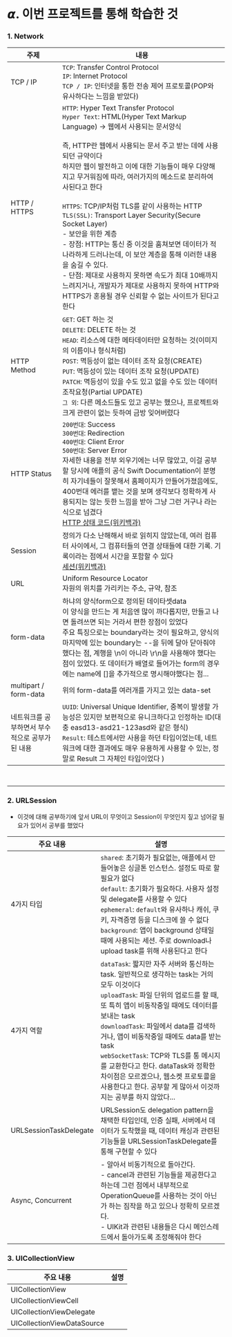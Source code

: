 # 𝞪. 이번 프로젝트를 통해 학습한 것


### 1. Network
| 주제 | 내용 |
| --- | --- |
| TCP / IP | `TCP`: Transfer Control Protocol <br> `IP`: Internet Protocol <br> `TCP / IP`: 인터넷을 통한 전송 제어 프로토콜(POP와 유사하다는 느낌을 받았다)|
| HTTP / HTTPS | `HTTP`: Hyper Text Transfer Protocol <br> `Hyper Text`: HTML(Hyper Text Markup Language) -> 웹에서 사용되는 문서양식 <br><br> 즉, HTTP란 웹에서 사용되는 문서 주고 받는 데에 사용되던 규약이다 <br> 하지만 웹이 발전하고 이에 대한 기능들이 매우 다양해지고 무거워짐에 따라, 여러가지의 메소드로 분리하여 사된다고 한다 <br><br> `HTTPS`: TCP/IP처럼 TLS를 같이 사용하는 HTTP <br> `TLS(SSL)`: Transport Layer Security(Secure Socket Layer) <br> - 보안을 위한 계층 <br> - 장점: HTTP는 통신 중 이것을 훔쳐보면 데이터가 적나라하게 드러나는데, 이 보안 계층을 통해 이러한 내용을 숨길 수 있다. <br> - 단점: 제대로 사용하지 못하면 속도가 최대 10배까지 느려지거나, 개발자가 제대로 사용하지 못하여 HTTP와 HTTPS가 혼용될 경우 신뢰할 수 없는 사이트가 된다고 한다|
| HTTP Method | `GET`: GET 하는 것 <br> `DELETE`: DELETE 하는 것 <br> `HEAD`: 리소스에 대한 메타데이터만 요청하는 것(이미지의 이름이나 형식처럼) <br> `POST`: 멱등성이 없는 데이터 조작 요청(CREATE) <br> `PUT`: 멱등성이 있는 데이터 조작 요청(UPDATE) <br> `PATCH`: 멱등성이 있을 수도 있고 없을 수도 있는 데이터 조작요청(Partial UPDATE) <br>`그 외`: 다른 메소드들도 있고 공부는 했으나, 프로젝트와 크게 관련이 없는 듯하여 금방 잊어버렸다|
| HTTP Status | `200번대`: Success <br> `300번대`: Redirection <br> `400번대`: Client Error <br> `500번대`: Server Error <br> 자세한 내용을 전부 외우기에는 너무 많았고, 이걸 공부할 당시에 애플의 공식 Swift Documentation이 분명히 자기네들이 잘못해서 홈페이지가 안들어가졌음에도, 400번대 에러를 뱉는 것을 보며 생각보다 정확하게 사용되지는 않는 듯한 느낌을 받아 그냥 그런 거구나 라는 식으로 넘겼다 <br> [HTTP 상태 코드(위키백과)](https://ko.wikipedia.org/wiki/HTTP_%EC%83%81%ED%83%9C_%EC%BD%94%EB%93%9C)
| Session | 정의가 다소 난해해서 바로 읽히지 않았는데, 여러 컴퓨터 사이에서, 그 컴퓨터들의 연결 상태들에 대한 기록. 기록이라는 점에서 시간을 포함할 수 있다 <br> [세션(위키백과)](https://ko.wikipedia.org/wiki/세션_(컴퓨터_과학)) |
| URL | Uniform Resource Locator <br> 자원의 위치를 가리키는 주소, 규약, 참조 |
| form-data | 하냐의 양식form으로 정의된 데이타셋data <br> 이 양식을 만드는 게 처음엔 많이 까다롭지만, 만들고 나면 돌려쓰면 되는 거라서 편한 장점이 있었다 <br> 주요 특징으로는 boundary라는 것이 필요하고, 양식의 마지막에 있는 boundary는 --을 뒤에 달아 닫아줘야 했다는 점, 계행을 \n이 아니라 \r\n을 사용해야 했다는 점이 있었다. 또 데이터가 배열로 들어가는 form의 경우에는 name에 []을 추가적으로 명시해야했다는 점...|
| multipart / form-data | 위의 form-data를 여러개를 가지고 있는 data-set | 
| 네트워크를 공부하면서 부수적으로 공부가 된 내용 | `UUID`: Universal Unique Identifier, 중복이 발생할 가능성은 있지만 보편적으로 유니크하다고 인정하는 ID(대충 easd13-asd21-123asd와 같은 형식) <br> `Result`: 테스트에서만 사용을 하던 타입이었는데, 네트워크에 대한 결과에도 매우 유용하게 사용할 수 있는, 정말로 Result 그 자체인 타입이었다   ) 
<br>

---

### 2. URLSession
* 이것에 대해 공부하기에 앞서 URL이 무엇이고 Session이 무엇인지 짚고 넘어갈 필요가 있어서 공부를 했었다

| 주요 내용 | 설명 |
| --- | --- |
| 4가지 타입 | `shared`: 초기화가 필요없는, 애플에서 만들어놓은 싱글톤 인스턴스. 설정도 따로 할 필요가 없다 <br> `default`: 초기화가 필요하다. 사용자 설정 및 delegate를 사용할 수 있다 <br> `ephemeral`: `default`와 유사하나 캐쉬, 쿠키, 자격증명 등을 디스크에 쓸 수 없다 <br> `background`: 앱이 background 상태일 때에 사용되는 세션. 주로 download나 upload task를 위해 사용된다고 한다|
| 4가지 역할 | `dataTask`: 짧지만 자주 서버와 통신하는 task. 일반적으로 생각하는 task는 거의 모두 이것이다 <br> `uploadTask`: 파일 단위의 업로드를 할 때, 또 특히 앱이 비동작중일 때에도 데이터를 보내는 task <br> `downloadTask`: 파일에서 data를 검색하거나, 앱이 비동작중일 때에도 data를 받는 task <br> `webSocketTask`: TCP와 TLS를 통 메시지를 교환한다고 한다. dataTask와 정확한 차이점은 모르겠으나, 웹소켓 프로토콜을 사용한다고 한다. 공부할 게 많아서 이것까지는 공부를 하지 않았다... |
| URLSessionTaskDelegate | URLSession도 delegation pattern을 채택한 타입인데, 인증 실패, 서버에서 데이터가 도착했을 때, 데이터 캐싱과 관련된 기능들을 URLSessionTaskDelegate를 통해 구현할 수 있다 |
| Async, Concurrent | - 알아서 비동기적으로 돌아간다. <br> - cancel과 관련된 기능들을 제공한다고 하는데 그런 점에서 내부적으로 OperationQueue를 사용하는 것이 아닌가 하는 짐작을 하고 있으나 정확히 모르겠다. <br> - UIKit과 관련된 내용들은 다시 메인스레드에서 돌아가도록 조정해줘야 한다 |

### 3. UICollectionView

| 주요 내용 | 설명 |
| --- | --- |
| UICollectionView | |
| UICollectionViewCell | |
| UICollectionViewDelegate | |
| UICollectionViewDataSource | |